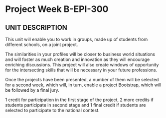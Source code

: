 # Project Week B-EPI-300

## UNIT DESCRIPTION

This unit will enable you to work in groups, made up of students from different schools, on a joint project. 

The similarities in your profiles will be closer to business world situations and will foster as much creation and innovation as they will encourage enriching discussions.   This project will also create windows of opportunity for the intersecting skills that will be necessary in your future professions.

Once the projects have been presented, a number of them will be selected for a second week, which will, in turn, enable a project Bootstrap, which will be followed by a final jury. 

1 credit for participation in the first stage of the project, 2 more credits if students participate in second stage and 1 final credit if students are selected to participate to the national contest.